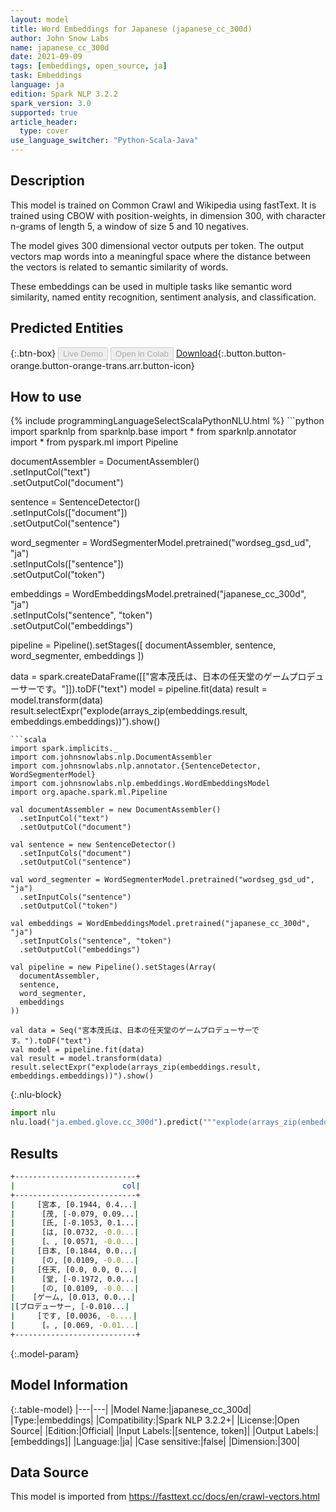 ```yaml
---
layout: model
title: Word Embeddings for Japanese (japanese_cc_300d)
author: John Snow Labs
name: japanese_cc_300d
date: 2021-09-09
tags: [embeddings, open_source, ja]
task: Embeddings
language: ja
edition: Spark NLP 3.2.2
spark_version: 3.0
supported: true
article_header:
  type: cover
use_language_switcher: "Python-Scala-Java"
---
```


## Description

This model is trained on Common Crawl and Wikipedia using fastText. It is trained using CBOW with position-weights, in dimension 300, with character n-grams of length 5, a window of size 5 and 10 negatives.

The model gives 300 dimensional vector outputs per token. The output vectors map words into a meaningful space where the distance between the vectors is related to semantic similarity of words.

These embeddings can be used in multiple tasks like semantic word similarity, named entity recognition, sentiment analysis, and classification.

## Predicted Entities



{:.btn-box}
<button class="button button-orange" disabled>Live Demo</button>
<button class="button button-orange" disabled>Open in Colab</button>
[Download](https://s3.amazonaws.com/auxdata.johnsnowlabs.com/public/models/japanese_cc_300d_ja_3.2.2_3.0_1631192388744.zip){:.button.button-orange.button-orange-trans.arr.button-icon}

## How to use



<div class="tabs-box" markdown="1">
{% include programmingLanguageSelectScalaPythonNLU.html %}
```python
import sparknlp
from sparknlp.base import *
from sparknlp.annotator import *
from pyspark.ml import Pipeline

documentAssembler = DocumentAssembler() \
    .setInputCol("text") \
    .setOutputCol("document")

sentence = SentenceDetector() \
    .setInputCols(["document"]) \
    .setOutputCol("sentence")

word_segmenter = WordSegmenterModel.pretrained("wordseg_gsd_ud", "ja") \
    .setInputCols(["sentence"]) \
    .setOutputCol("token")

embeddings = WordEmbeddingsModel.pretrained("japanese_cc_300d", "ja") \
    .setInputCols("sentence", "token") \
    .setOutputCol("embeddings")

pipeline = Pipeline().setStages([
    documentAssembler,
    sentence,
    word_segmenter,
    embeddings
])

data = spark.createDataFrame([["宮本茂氏は、日本の任天堂のゲームプロデューサーです。"]]).toDF("text")
model = pipeline.fit(data)
result = model.transform(data)
result.selectExpr("explode(arrays_zip(embeddings.result, embeddings.embeddings))").show()
```
```scala
import spark.implicits._
import com.johnsnowlabs.nlp.DocumentAssembler
import com.johnsnowlabs.nlp.annotator.{SentenceDetector, WordSegmenterModel}
import com.johnsnowlabs.nlp.embeddings.WordEmbeddingsModel
import org.apache.spark.ml.Pipeline

val documentAssembler = new DocumentAssembler()
  .setInputCol("text")
  .setOutputCol("document")

val sentence = new SentenceDetector()
  .setInputCols("document")
  .setOutputCol("sentence")

val word_segmenter = WordSegmenterModel.pretrained("wordseg_gsd_ud", "ja")
  .setInputCols("sentence")
  .setOutputCol("token")

val embeddings = WordEmbeddingsModel.pretrained("japanese_cc_300d", "ja")
  .setInputCols("sentence", "token")
  .setOutputCol("embeddings")

val pipeline = new Pipeline().setStages(Array(
  documentAssembler,
  sentence,
  word_segmenter,
  embeddings
))

val data = Seq("宮本茂氏は、日本の任天堂のゲームプロデューサーです。").toDF("text")
val model = pipeline.fit(data)
val result = model.transform(data)
result.selectExpr("explode(arrays_zip(embeddings.result, embeddings.embeddings))").show()
```


{:.nlu-block}
```python
import nlu
nlu.load("ja.embed.glove.cc_300d").predict("""explode(arrays_zip(embeddings.result, embeddings.embeddings))""")
```

</div>

## Results

```bash
+---------------------------+
|                        col|
+---------------------------+
|     [宮本, [0.1944, 0.4...|
|      [茂, [-0.079, 0.09...|
|      [氏, [-0.1053, 0.1...|
|      [は, [0.0732, -0.0...|
|      [、, [0.0571, -0.0...|
|     [日本, [0.1844, 0.0...|
|      [の, [0.0109, -0.0...|
|     [任天, [0.0, 0.0, 0...|
|      [堂, [-0.1972, 0.0...|
|      [の, [0.0109, -0.0...|
|    [ゲーム, [0.013, 0.0...|
|[プロデューサー, [-0.010...|
|     [です, [0.0036, -0....|
|      [。, [0.069, -0.01...|
+---------------------------+
```

{:.model-param}
## Model Information

{:.table-model}
|---|---|
|Model Name:|japanese_cc_300d|
|Type:|embeddings|
|Compatibility:|Spark NLP 3.2.2+|
|License:|Open Source|
|Edition:|Official|
|Input Labels:|[sentence, token]|
|Output Labels:|[embeddings]|
|Language:|ja|
|Case sensitive:|false|
|Dimension:|300|

## Data Source

This model is imported from https://fasttext.cc/docs/en/crawl-vectors.html